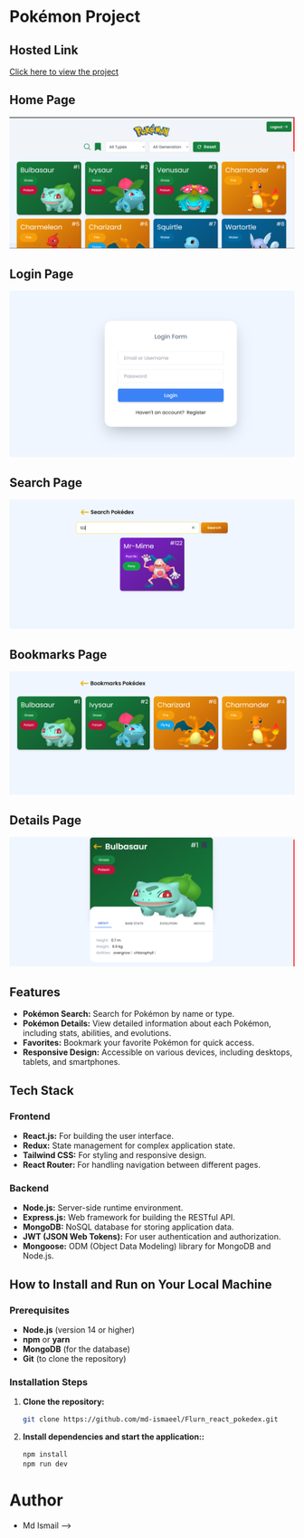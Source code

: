 # Pokémon Project

## Hosted Link

[Click here to view the project](https://flurnpokedexreact.netlify.app/)

## Home Page

![Home Page](/src/assets/Srceenshorts/Screenshot%202024-09-01%20231138.png)

## Login Page

![Login Page](/src/assets/Srceenshorts/Screenshot%202024-09-03%20000116.png)

## Search Page

![Search Page](/src/assets/Srceenshorts/Screenshot%202024-09-02%20001543.png)

## Bookmarks Page

![Bookmarks Page](/src/assets/Srceenshorts/Screenshot%202024-09-02%20001558.png)

## Details Page

![Details Page](/src/assets/Srceenshorts/Screenshot%202024-09-02%20001625.png)

## Features

- **Pokémon Search:** Search for Pokémon by name or type.
- **Pokémon Details:** View detailed information about each Pokémon, including stats, abilities, and evolutions.
- **Favorites:** Bookmark your favorite Pokémon for quick access.
- **Responsive Design:** Accessible on various devices, including desktops, tablets, and smartphones.

## Tech Stack

### Frontend

- **React.js:** For building the user interface.
- **Redux:** State management for complex application state.
- **Tailwind CSS:** For styling and responsive design.
- **React Router:** For handling navigation between different pages.

### Backend

- **Node.js:** Server-side runtime environment.
- **Express.js:** Web framework for building the RESTful API.
- **MongoDB:** NoSQL database for storing application data.
- **JWT (JSON Web Tokens):** For user authentication and authorization.
- **Mongoose:** ODM (Object Data Modeling) library for MongoDB and Node.js.

## How to Install and Run on Your Local Machine

### Prerequisites

- **Node.js** (version 14 or higher)
- **npm** or **yarn**
- **MongoDB** (for the database)
- **Git** (to clone the repository)

### Installation Steps

1. **Clone the repository:**

   ```bash
   git clone https://github.com/md-ismaeel/Flurn_react_pokedex.git

   ```

2. **Install dependencies and start the application::**

   ```bash
   npm install
   npm run dev

   ```

# Author

- Md Ismail -->
